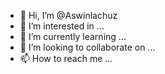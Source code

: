 - 👋 Hi, I’m @Aswinlachuz
- 👀 I’m interested in ...
- 🌱 I’m currently learning ...
- 💞️ I’m looking to collaborate on ...
- 📫 How to reach me ...

<!---
Aswinlachuz/Aswinlachuz is a ✨ special ✨ repository because its `README.md` (this file) appears on your GitHub profile.
You can click the Preview link to take a look at your changes.
--->
